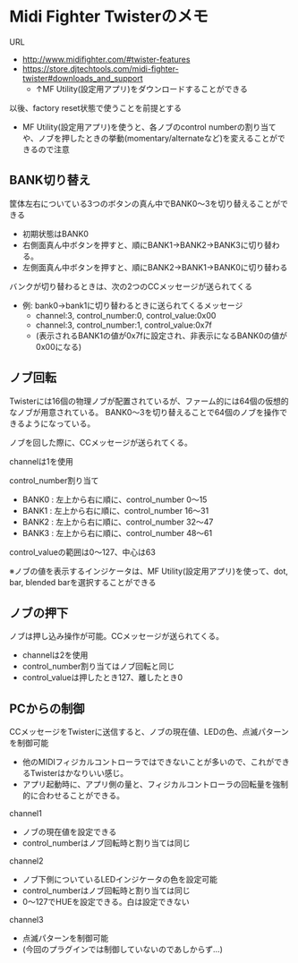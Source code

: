Midi Fighter Twisterのメモ
====
URL
* http://www.midifighter.com/#twister-features
* https://store.djtechtools.com/midi-fighter-twister#downloads_and_support
  * ↑MF Utility(設定用アプリ)をダウンロードすることができる

以後、factory reset状態で使うことを前提とする
* MF Utility(設定用アプリ)を使うと、各ノブのcontrol numberの割り当てや、ノブを押したときの挙動(momentary/alternateなど)を変えることができるので注意

BANK切り替え
----
筐体左右についている3つのボタンの真ん中でBANK0～3を切り替えることができる

* 初期状態はBANK0
* 右側面真ん中ボタンを押すと、順にBANK1→BANK2→BANK3に切り替わる。
* 左側面真ん中ボタンを押すと、順にBANK2→BANK1→BANK0に切り替わる

バンクが切り替わるときは、次の2つのCCメッセージが送られてくる
* 例: bank0→bank1に切り替わるときに送られてくるメッセージ
  * channel:3,  control_number:0, control_value:0x00
  * channel:3,  control_number:1, control_value:0x7f
  * (表示されるBANK1の値が0x7fに設定され、非表示になるBANK0の値が0x00になる)

ノブ回転
----
Twisterには16個の物理ノブが配置されているが、ファーム的には64個の仮想的なノブが用意されている。
BANK0～3を切り替えることで64個のノブを操作できるようになっている。

ノブを回した際に、CCメッセージが送られてくる。

channelは1を使用

control_number割り当て
* BANK0 : 左上から右に順に、control_number 0～15
* BANK1 : 左上から右に順に、control_number 16～31
* BANK2 : 左上から右に順に、control_number 32～47
* BANK3 : 左上から右に順に、control_number 48～61

control_valueの範囲は0～127、中心は63

※ノブの値を表示するインジケータは、MF Utility(設定用アプリ)を使って、dot, bar, blended barを選択することができる

ノブの押下
----
ノブは押し込み操作が可能。CCメッセージが送られてくる。

* channelは2を使用
* control_number割り当てはノブ回転と同じ
* control_valueは押したとき127、離したとき0

PCからの制御
----
CCメッセージをTwisterに送信すると、ノブの現在値、LEDの色、点滅パターンを制御可能
* 他のMIDIフィジカルコントローラではできないことが多いので、これができるTwisterはかなりいい感じ。
* アプリ起動時に、アプリ側の量と、フィジカルコントローラの回転量を強制的に合わせることができる。

channel1
* ノブの現在値を設定できる
* control_numberはノブ回転時と割り当ては同じ

channel2
* ノブ下側についているLEDインジケータの色を設定可能
* control_numberはノブ回転時と割り当ては同じ
* 0～127でHUEを設定できる。白は設定できない

channel3
* 点滅パターンを制御可能
* (今回のプラグインでは制御していないのであしからず…)
